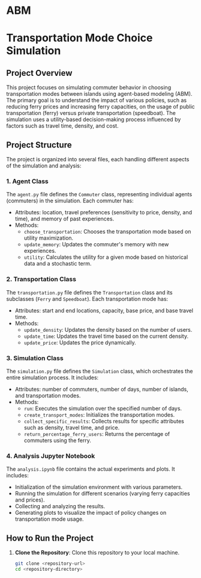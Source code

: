 # ABM

# Transportation Mode Choice Simulation

## Project Overview

This project focuses on simulating commuter behavior in choosing transportation modes between islands using agent-based modeling (ABM). The primary goal is to understand the impact of various policies, such as reducing ferry prices and increasing ferry capacities, on the usage of public transportation (ferry) versus private transportation (speedboat). The simulation uses a utility-based decision-making process influenced by factors such as travel time, density, and cost.

## Project Structure

The project is organized into several files, each handling different aspects of the simulation and analysis:

### 1. Agent Class
The `agent.py` file defines the `Commuter` class, representing individual agents (commuters) in the simulation. Each commuter has:
- Attributes: location, travel preferences (sensitivity to price, density, and time), and memory of past experiences.
- Methods: 
  - `choose_transportation`: Chooses the transportation mode based on utility maximization.
  - `update_memory`: Updates the commuter's memory with new experiences.
  - `utility`: Calculates the utility for a given mode based on historical data and a stochastic term.

### 2. Transportation Class
The `transportation.py` file defines the `Transportation` class and its subclasses (`Ferry` and `Speedboat`). Each transportation mode has:
- Attributes: start and end locations, capacity, base price, and base travel time.
- Methods:
  - `update_density`: Updates the density based on the number of users.
  - `update_time`: Updates the travel time based on the current density.
  - `update_price`: Updates the price dynamically.

### 3. Simulation Class
The `simulation.py` file defines the `Simulation` class, which orchestrates the entire simulation process. It includes:
- Attributes: number of commuters, number of days, number of islands, and transportation modes.
- Methods:
  - `run`: Executes the simulation over the specified number of days.
  - `create_transport_modes`: Initializes the transportation modes.
  - `collect_specific_results`: Collects results for specific attributes such as density, travel time, and price.
  - `return_percentage_ferry_users`: Returns the percentage of commuters using the ferry.

### 4. Analysis Jupyter Notebook
The `analysis.ipynb` file contains the actual experiments and plots. It includes:
- Initialization of the simulation environment with various parameters.
- Running the simulation for different scenarios (varying ferry capacities and prices).
- Collecting and analyzing the results.
- Generating plots to visualize the impact of policy changes on transportation mode usage.

## How to Run the Project

1. **Clone the Repository**: Clone this repository to your local machine.
   ```sh
   git clone <repository-url>
   cd <repository-directory>